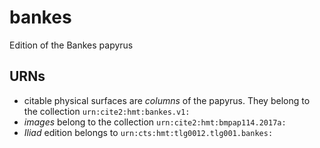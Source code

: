 # bankes


Edition of the Bankes papyrus


## URNs

-  citable physical surfaces are *columns* of the papyrus.  They belong to the collection `urn:cite2:hmt:bankes.v1:`
-  *images* belong to the collection `urn:cite2:hmt:bmpap114.2017a:`
-  *Iliad* edition belongs to `urn:cts:hmt:tlg0012.tlg001.bankes:`
